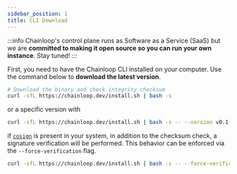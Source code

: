 ```yaml
---
sidebar_position: 1
title: CLI Download
---
```


:::info
Chainloop's control plane runs as Software as a Service (SaaS) but we are **committed to making it open source so you can run your own instance**. Stay tuned!
:::

First, you need to have the Chainloop CLI installed on your computer. Use the command below to **download the latest version**.

```bash
# Download the binary and check integrity checksum
curl -sfL https://chainloop.dev/install.sh | bash -s
```

or a specific version with

```bash
curl -sfL https://chainloop.dev/install.sh | bash -s -- --version v0.1.2
```

if [`cosign`](https://docs.sigstore.dev/cosign) is present in your system, in addition to the checksum check, a signature verification will be performed. This behavior can be enforced via the `--force-verification` flag.

```bash
curl -sfL https://chainloop.dev/install.sh | bash -s -- --force-verification
```
